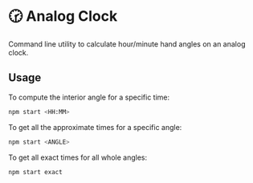 # 🕝 Analog Clock

Command line utility to calculate hour/minute hand angles on an analog clock.

## Usage

To compute the interior angle for a specific time:

```bash
npm start <HH:MM>
```

To get all the approximate times for a specific angle:

```bash
npm start <ANGLE>
```

To get all exact times for all whole angles:

```bash
npm start exact
```
